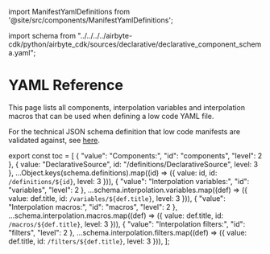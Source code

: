 import ManifestYamlDefinitions from '@site/src/components/ManifestYamlDefinitions';

import schema from "../../../../airbyte-cdk/python/airbyte_cdk/sources/declarative/declarative_component_schema.yaml";


# YAML Reference

This page lists all components, interpolation variables and interpolation macros that can be used when defining a low code YAML file.

For the technical JSON schema definition that low code manifests are validated against, see [here](https://github.com/airbytehq/airbyte/blob/master/airbyte-cdk/python/airbyte_cdk/sources/declarative/declarative_component_schema.yaml).

<ManifestYamlDefinitions />

export const toc = [
    {
    "value": "Components:",
    "id": "components",
    "level": 2
  },
  {
    value: "DeclarativeSource",
    id: "/definitions/DeclarativeSource",
    level: 3
  },
  ...Object.keys(schema.definitions).map((id) => ({
    value: id,
    id: `/definitions/${id}`,
    level: 3
  })),
    {
    "value": "Interpolation variables:",
    "id": "variables",
    "level": 2
  },
  ...schema.interpolation.variables.map((def) => ({
    value: def.title,
    id: `/variables/${def.title}`,
    level: 3
  })),
    {
    "value": "Interpolation macros:",
    "id": "macros",
    "level": 2
  },
  ...schema.interpolation.macros.map((def) => ({
    value: def.title,
    id: `/macros/${def.title}`,
    level: 3
  })),
    {
    "value": "Interpolation filters:",
    "id": "filters",
    "level": 2
  },
  ...schema.interpolation.filters.map((def) => ({
    value: def.title,
    id: `/filters/${def.title}`,
    level: 3
  })),
];